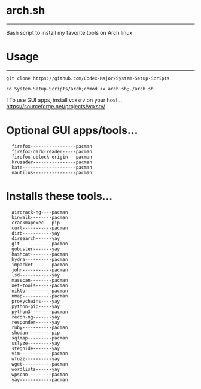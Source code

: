 # arch.sh
------------------------------------------
Bash script to install my favorite tools on Arch linux.

# Usage
------------------------------------------
  `git clone https://github.com/Codex-Major/System-Setup-Scripts`
   
  `cd System-Setup-Scripts/arch;chmod +x arch.sh;./arch.sh`
    
  ! To use GUI apps, install vcxsrv on your host... https://sourceforge.net/projects/vcxsrv/
  
# Optional GUI apps/tools...
      firefox-----------------pacman
      firefox-dark-reader-----pacman
      firefox-ublock-origin---pacman
      krusader----------------pacman
      kate--------------------pacman
      nautilus----------------pacman
      
# Installs these tools...
      aircrack-ng----pacman
      binwalk--------pacman
      crackmapexec---pip
      curl-----------pacman
      dirb-----------yay
      dirsearch------yay
      git------------pacman
      gobuster-------yay
      hashcat--------pacman
      hydra----------pacman
      impacket-------pacman
      john-----------pacman
      lsd------------yay
      masscan--------pacman
      net-tools------pacman
      nikto----------pacman
      nmap-----------pacman
      proxychains----yay
      python-pip-----yay
      python3--------pacman
      recon-ng-------yay
      responder------yay
      ruby-----------pacman
      shodan---------pip
      sqlmap---------pacman
      sslyze---------yay
      steghide-------yay
      vim------------pacman
      wfuzz----------yay
      wget-----------pacman
      wordlists------yay
      wpscan---------pacman
      yay------------pacman
      
      
      
      
      
      
      
      
      
      
